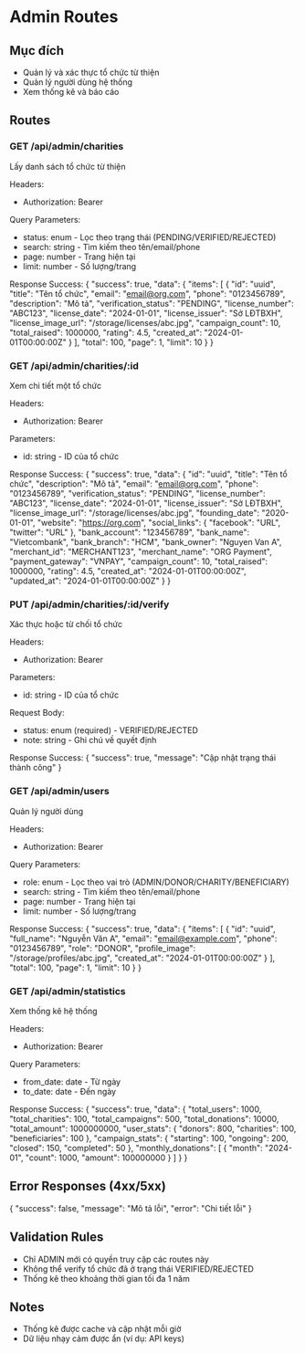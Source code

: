 # Admin Routes

## Mục đích
- Quản lý và xác thực tổ chức từ thiện
- Quản lý người dùng hệ thống
- Xem thống kê và báo cáo

## Routes

### GET /api/admin/charities
Lấy danh sách tổ chức từ thiện

Headers:
- Authorization: Bearer <token>

Query Parameters:
- status: enum - Lọc theo trạng thái (PENDING/VERIFIED/REJECTED)
- search: string - Tìm kiếm theo tên/email/phone
- page: number - Trang hiện tại
- limit: number - Số lượng/trang

Response Success:
{
  "success": true,
  "data": {
    "items": [
      {
        "id": "uuid",
        "title": "Tên tổ chức",
        "email": "email@org.com",
        "phone": "0123456789",
        "description": "Mô tả",
        "verification_status": "PENDING",
        "license_number": "ABC123",
        "license_date": "2024-01-01",
        "license_issuer": "Sở LĐTBXH",
        "license_image_url": "/storage/licenses/abc.jpg",
        "campaign_count": 10,
        "total_raised": 1000000,
        "rating": 4.5,
        "created_at": "2024-01-01T00:00:00Z"
      }
    ],
    "total": 100,
    "page": 1,
    "limit": 10
  }
}

### GET /api/admin/charities/:id
Xem chi tiết một tổ chức

Headers:
- Authorization: Bearer <token>

Parameters:
- id: string - ID của tổ chức

Response Success:
{
  "success": true,
  "data": {
    "id": "uuid",
    "title": "Tên tổ chức",
    "description": "Mô tả",
    "email": "email@org.com",
    "phone": "0123456789",
    "verification_status": "PENDING",
    "license_number": "ABC123",
    "license_date": "2024-01-01",
    "license_issuer": "Sở LĐTBXH",
    "license_image_url": "/storage/licenses/abc.jpg",
    "founding_date": "2020-01-01",
    "website": "https://org.com",
    "social_links": {
      "facebook": "URL",
      "twitter": "URL"
    },
    "bank_account": "123456789",
    "bank_name": "Vietcombank",
    "bank_branch": "HCM",
    "bank_owner": "Nguyen Van A",
    "merchant_id": "MERCHANT123",
    "merchant_name": "ORG Payment",
    "payment_gateway": "VNPAY",
    "campaign_count": 10,
    "total_raised": 1000000,
    "rating": 4.5,
    "created_at": "2024-01-01T00:00:00Z",
    "updated_at": "2024-01-01T00:00:00Z"
  }
}

### PUT /api/admin/charities/:id/verify
Xác thực hoặc từ chối tổ chức

Headers:
- Authorization: Bearer <token>

Parameters:
- id: string - ID của tổ chức

Request Body:
- status: enum (required) - VERIFIED/REJECTED
- note: string - Ghi chú về quyết định

Response Success:
{
  "success": true,
  "message": "Cập nhật trạng thái thành công"
}

### GET /api/admin/users
Quản lý người dùng

Headers:
- Authorization: Bearer <token>

Query Parameters:
- role: enum - Lọc theo vai trò (ADMIN/DONOR/CHARITY/BENEFICIARY)
- search: string - Tìm kiếm theo tên/email/phone
- page: number - Trang hiện tại
- limit: number - Số lượng/trang

Response Success:
{
  "success": true,
  "data": {
    "items": [
      {
        "id": "uuid",
        "full_name": "Nguyễn Văn A",
        "email": "email@example.com",
        "phone": "0123456789",
        "role": "DONOR",
        "profile_image": "/storage/profiles/abc.jpg",
        "created_at": "2024-01-01T00:00:00Z"
      }
    ],
    "total": 100,
    "page": 1,
    "limit": 10
  }
}

### GET /api/admin/statistics
Xem thống kê hệ thống

Headers:
- Authorization: Bearer <token>

Query Parameters:
- from_date: date - Từ ngày
- to_date: date - Đến ngày

Response Success:
{
  "success": true,
  "data": {
    "total_users": 1000,
    "total_charities": 100,
    "total_campaigns": 500,
    "total_donations": 10000,
    "total_amount": 1000000000,
    "user_stats": {
      "donors": 800,
      "charities": 100,
      "beneficiaries": 100
    },
    "campaign_stats": {
      "starting": 100,
      "ongoing": 200,
      "closed": 150,
      "completed": 50
    },
    "monthly_donations": [
      {
        "month": "2024-01",
        "count": 1000,
        "amount": 100000000
      }
    ]
  }
}

## Error Responses (4xx/5xx)
{
  "success": false,
  "message": "Mô tả lỗi",
  "error": "Chi tiết lỗi"
}

## Validation Rules
- Chỉ ADMIN mới có quyền truy cập các routes này
- Không thể verify tổ chức đã ở trạng thái VERIFIED/REJECTED
- Thống kê theo khoảng thời gian tối đa 1 năm

## Notes
- Thống kê được cache và cập nhật mỗi giờ
- Dữ liệu nhạy cảm được ẩn (ví dụ: API keys)